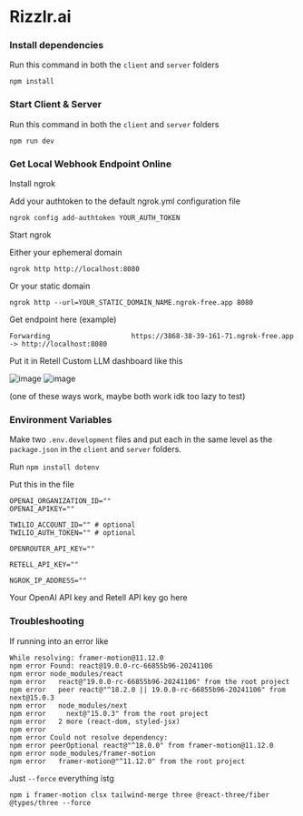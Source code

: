# Rizzlr.ai

### Install dependencies
Run this command in both the `client` and `server` folders
```shell
npm install
```

### Start Client & Server
Run this command in both the `client` and `server` folders
```shell
npm run dev
```

### Get Local Webhook Endpoint Online
Install ngrok

Add your authtoken to the default ngrok.yml configuration file

`ngrok config add-authtoken YOUR_AUTH_TOKEN`

Start ngrok

Either your ephemeral domain

`ngrok http http://localhost:8080`

Or your static domain

`ngrok http --url=YOUR_STATIC_DOMAIN_NAME.ngrok-free.app 8080`

Get endpoint here (example)

`Forwarding                    https://3868-38-39-161-71.ngrok-free.app -> http://localhost:8080`

Put it in Retell Custom LLM dashboard like this

![image](https://github.com/user-attachments/assets/9bec4740-fdb4-432e-9867-444978b6de06)
![image](https://github.com/user-attachments/assets/151e246b-cd83-4884-8d9e-aeab21507326)

(one of these ways work, maybe both work idk too lazy to test)

### Environment Variables
Make two `.env.development` files and put each in the same level as the `package.json` in the `client` and `server` folders.

Run `npm install dotenv`

Put this in the file
```shell
OPENAI_ORGANIZATION_ID=""
OPENAI_APIKEY=""

TWILIO_ACCOUNT_ID="" # optional
TWILIO_AUTH_TOKEN="" # optional

OPENROUTER_API_KEY=""

RETELL_API_KEY=""

NGROK_IP_ADDRESS=""
```
Your OpenAI API key and Retell API key go here

### Troubleshooting
If running into an error like
```shell
While resolving: framer-motion@11.12.0
npm error Found: react@19.0.0-rc-66855b96-20241106
npm error node_modules/react
npm error   react@"19.0.0-rc-66855b96-20241106" from the root project
npm error   peer react@"^18.2.0 || 19.0.0-rc-66855b96-20241106" from next@15.0.3
npm error   node_modules/next
npm error     next@"15.0.3" from the root project
npm error   2 more (react-dom, styled-jsx)
npm error
npm error Could not resolve dependency:
npm error peerOptional react@"^18.0.0" from framer-motion@11.12.0
npm error node_modules/framer-motion
npm error   framer-motion@"^11.12.0" from the root project
```
Just `--force` everything istg

`npm i framer-motion clsx tailwind-merge three @react-three/fiber @types/three --force`
